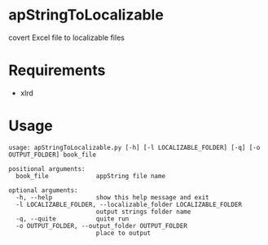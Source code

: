 apStringToLocalizable
=====================

covert Excel file to localizable files

Requirements
=====

* xlrd

Usage
=====

    usage: apStringToLocalizable.py [-h] [-l LOCALIZABLE_FOLDER] [-q] [-o OUTPUT_FOLDER] book_file

    positional arguments:
      book_file             appString file name

    optional arguments:
      -h, --help            show this help message and exit
      -l LOCALIZABLE_FOLDER, --localizable_folder LOCALIZABLE_FOLDER
                            output strings folder name
      -q, --quite           quite run
      -o OUTPUT_FOLDER, --output_folder OUTPUT_FOLDER
                            place to output
